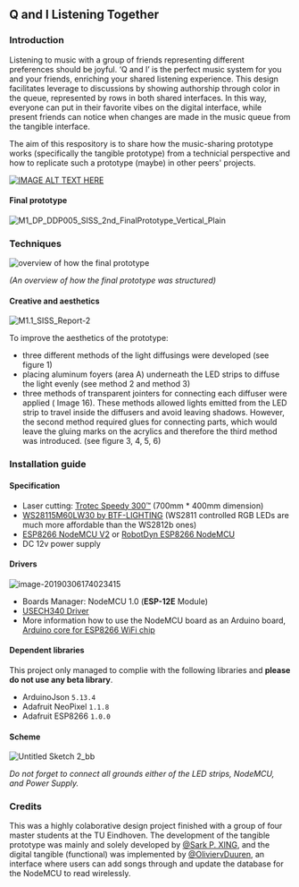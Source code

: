 ## Q and I Listening Together

### Introduction

Listening to music with a group of friends representing different preferences should be joyful. ‘Q and I’ is the perfect music system for you and your friends, enriching your shared listening experience. This design facilitates leverage to discussions by showing authorship through color in the queue, represented by rows in both shared interfaces. In this way, everyone can put in their favorite vibes on the digital interface, while present friends can notice when changes are made in the music queue from the tangible interface. 

The aim of this respository is to share how the music-sharing prototype works (specifically the tangible prototype) from a technicial perspective and how to replicate such a prototype (maybe) in other peers' projects.

[![IMAGE ALT TEXT HERE](https://i.imgur.com/znEqw17.jpg)](https://youtu.be/OCxn1qEDHYc)

#### Final prototype 

![M1_DP_DDP005_SISS_2nd_FinalPrototype_Vertical_Plain](https://i.imgur.com/AJ943cI.jpg)

### Techniques

![overview of how the final prototype](https://i.imgur.com/1EhOhZW.gif)

*(An overview of how the final prototype was structured)*

#### Creative and aesthetics

![M1.1_SISS_Report-2](https://i.imgur.com/PBhvHdR.jpg)

To improve the aesthetics of the prototype:

* three different methods of the light diffusings were developed (see figure 1) 
* placing aluminum foyers (area A) underneath the LED strips to diffuse the light evenly (see method 2 and method 3)
* three methods of transparent jointers for connecting each diffuser were applied ( Image 16). These methods allowed lights emitted from the LED strip to travel inside the diffusers and avoid leaving shadows. However, the second method required glues for connecting parts, which would leave the gluing marks on the acrylics and therefore the third method was introduced. (see figure 3, 4, 5, 6)

### Installation guide

#### Specification 

* Laser cutting: [Trotec Speedy 300™](https://educationguide.tue.nl/programs/bachelor-college/majors/industrial-design/facilities/labs/generic-make-labs/dsearch-lab/) (700mm * 400mm dimension)
* [WS28115M60LW30 by BTF-LIGHTING](https://www.amazon.de/BTF-LIGHTING-300LEDs-adressierbare-Streifen-NichtWasserdicht/dp/B01CNL6CM8/ref=sr_1_2?ie=UTF8&qid=1551889870&sr=8-2&keywords=ws2811%2Bstrip%2B5m&th=1) (WS2811 controlled RGB LEDs are much more affordable than the WS2812b ones)
* [ESP8266 NodeMCU V2](https://www.tinytronics.nl/shop/nl/communicatie/rf(id)-wifi-bt/esp8266-nodemcu-v2) or [RobotDyn ESP8266 NodeMCU](https://www.tinytronics.nl/shop/nl/communicatie/rf(id)-wifi-bt/robotdyn-esp8266-nodemcu)
* DC 12v power supply

#### Drivers

![image-20190306174023415](https://i.imgur.com/5nFtvyq.png) 

* Boards Manager: NodeMCU 1.0 (**ESP-12E** Module)
* [USECH340 Driver](http://www.wch.cn/download/CH341SER_MAC_ZIP.html) 
* More information how to use the NodeMCU board as an Arduino board, [Arduino core for ESP8266 WiFi chip](https://github.com/esp8266/Arduino)

#### Dependent libraries

This project only managed to complie with the following libraries and **please do not use any beta library**.

* ArduinoJson `5.13.4`
* Adafruit NeoPixel `1.1.8`
* Adafruit ESP8266 `1.0.0`

#### Scheme

![Untitled Sketch 2_bb](https://i.imgur.com/RVKtjrP.jpg)

*Do not forget to connect all grounds either of the LED strips, NodeMCU, and Power Supply.* 

### Credits

This was a highly colaborative design project finished with a group of four master students at the TU Eindhoven. The development of the tangible prototype was mainly and solely developed by [@Sark P. XING](https://github.com/sarkrui), and the digital tangible (functional) was implemented by [@OliviervDuuren](https://github.com/OliviervDuuren), an interface where users can add songs through and update the database for the NodeMCU to read wirelessly.

